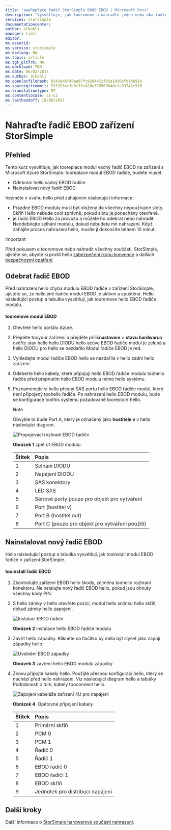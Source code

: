 ```yaml
---
title: "aaaReplace řadič StorSimple 8600 EBOD | Microsoft Docs"
description: "Vysvětluje, jak tooremove a nahraďte jeden nebo oba řadiče EBOD na zařízení StorSimple 8600."
services: storsimple
documentationcenter: 
author: alkohli
manager: timlt
editor: 
ms.assetid: 
ms.service: storsimple
ms.devlang: NA
ms.topic: article
ms.tgt_pltfrm: NA
ms.workload: TBD
ms.date: 06/02/2017
ms.author: alkohli
ms.openlocfilehash: 8343ed6f48ae97fc9204452f85e1936bfb1d6919
ms.sourcegitcommit: 523283cc1b3c37c428e77850964dc1c33742c5f0
ms.translationtype: MT
ms.contentlocale: cs-CZ
ms.lasthandoff: 10/06/2017
---
```

# <a name="replace-an-ebod-controller-on-your-storsimple-device"></a>Nahraďte řadič EBOD zařízení StorSimple

## <a name="overview"></a>Přehled
Tento kurz vysvětluje, jak tooreplace modul vadný řadič EBOD na zařízení s Microsoft Azure StorSimple. tooreplace modul EBOD řadiče, budete muset:

* Odebrání hello vadný EBOD řadiče
* Nainstalovat nový řadič EBOD

Vezměte v úvahu hello před zahájením následující informace:

* Prázdné EBOD moduly musí být vložený do všechny nepoužívané sloty. Skříň Hello nebude cool správně, pokud slotu je ponechány otevřené.
* je řadič EBOD Hello za provozu a můžete ho odebrat nebo nahradit. Neodebírejte selhání modulu, dokud nebudete mít nahrazení. Když zahájíte proces nahrazení hello, musíte ji dokončíte během 10 minut.

> [!IMPORTANT]
> Před pokusem o tooremove nebo nahradit všechny součásti, StorSimple, ujistěte se, abyste si prošli hello [zabezpečení ikonu konvence](storsimple-safety.md#safety-icon-conventions) a dalších [bezpečnostní opatření](storsimple-safety.md).

## <a name="remove-an-ebod-controller"></a>Odebrat řadič EBOD
Před nahrazení hello chyba modulu EBOD řadiče v zařízení StorSimple, ujistěte se, že hello jiné řadiče modul EBOD je aktivní a spuštěná. Hello následující postup a tabulka vysvětlují, jak tooremove hello EBOD řadiče modulu.

#### <a name="tooremove-an-ebod-module"></a>tooremove modul EBOD
1. Otevřete hello portálu Azure.
2. Přejděte tooyour zařízení a přejděte příliš**nastavení** > **stavu hardwaru**a ověřte stav hello hello DIODU hello active EBOD řadiče modul je zelená a hello DIODU pro hello se nezdařilo Modul řadiče EBOD je red.
3. Vyhledejte modul řadiče EBOD hello se nezdařila v hello zadní hello zařízení.
4. Odeberte hello kabely, které připojují hello EBOD řadiče modulu toohello řadiče před přepnutím hello EBOD modulu mimo hello systému.
5. Poznamenejte si hello přesný SAS portu hello EBOD řadiče modul, který není připojený toohello řadiče. Po nahrazení hello EBOD modulu, bude se konfigurace toothis systému požadované toorestore hello.
   
   > [!NOTE]
   > Obvykle to bude Port A, který je označený jako **hostitele v** v hello následující diagram.
   
    ![Propojovací rozhraní EBOD řadiče](./media/storsimple-ebod-controller-replacement/IC741049.png)
   
     **Obrázek 1** zpět of EBOD modulu
   
   | Štítek | Popis |
   |:--- |:--- |
   | 1 |Selhání DIODU |
   | 2 |Napájení DIODU |
   | 3 |SAS konektory |
   | 4 |LED SAS |
   | 5 |Sériové porty pouze pro objekt pro vytváření |
   | 6 |Port (hostitel v) |
   | 7 |Port B (hostitel out) |
   | 8 |Port C (pouze pro objekt pro vytváření použití) |

## <a name="install-a-new-ebod-controller"></a>Nainstalovat nový řadič EBOD
Hello následující postup a tabulka vysvětlují, jak tooinstall modul EBOD řadiče v zařízení StorSimple.

#### <a name="tooinstall-an-ebod-controller"></a>tooinstall řadič EBOD
1. Zkontrolujte zařízení EBOD hello škody, zejména toohello rozhraní konektoru. Neinstalujte nový řadič EBOD hello, pokud jsou ohnuty všechny kódy PIN.
2. S hello zámky v hello otevřete pozici, modul hello snímku hello skříň, dokud zámky hello zapojení.
   
    ![Instalaci EBOD řadiče](./media/storsimple-ebod-controller-replacement/IC741050.png)
   
    **Obrázek 2** instalace hello EBOD řadiče modulu
3. Zavřít hello západky. Klikněte na tlačítko by měla být slyšet jako zapojí západky hello.
   
    ![Uvolnění EBOD západky](./media/storsimple-ebod-controller-replacement/IC741047.png)
   
    **Obrázek 3** zavření hello EBOD modulu západky
4. Znovu připojte kabely hello. Použijte přesnou konfiguraci hello, který se nachází před hello nahrazení. Viz následující diagram hello a tabulky Podrobnosti o tom, kabely tooconnect hello.
   
    ![Zapojení kabeláže zařízení 4U pro napájení](./media/storsimple-ebod-controller-replacement/IC770723.png)
   
    **Obrázek 4**. Opětovné připojení kabely
   
   | Štítek | Popis |
   |:--- |:--- |
   | 1 |Primární skříň |
   | 2 |PCM 0 |
   | 3 |PCM 1 |
   | 4 |Řadič 0 |
   | 5 |Řadič 1 |
   | 6 |EBOD řadič 0 |
   | 7 |EBOD řadiči 1 |
   | 8 |EBOD skříň |
   | 9 |Jednotek pro distribuci napájení |

## <a name="next-steps"></a>Další kroky
Další informace o [StorSimple hardwarové součásti nahrazení](storsimple-8000-hardware-component-replacement.md).

